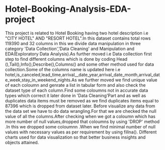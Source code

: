 # Hotel-Booking-Analysis-EDA-project
This project is related to Hotel Booking having two hotel description i.e "CITY HOTEL" AND "RESORT HOTEL".In this dataset contains total rows 119390 and 32 columns in this we divide data manipulation in three category 'Data Collection','Data Cleaning' and Manipulation and EDA(Exploratory Data Analysis).As further moved i.e Data collection first step to find different columns which is done by coding Head (),Tail(),Info(),Describe(),Columns() and some other method used for data collection.Some of the columns name is updated here i.e hotel,is_canceled,lead_time,arrival__date_year,arrival_date_month,arrival_date_week,stay_in_weekend_nights.As we further moved we find unique value of each coloumn and genrate a list in tabular form and also check the dataset type of each column.Find some coloumns not in accurate data types which correct it later done in 'Data Cleaning'Part and as well as duplicates data items must be removed as we find duplicates items equal to 87396 which is dropped from dataset later. Before visualize any data from the data set we have to do data wrangling.For that we are checked the null value of all the columns.After checking when we got a coloumn which has more number of null values,dropped that coloumns by using 'DROP' method .In this we dropped some coloumnn .When we find minimal number of null values with necessary values as per requirement by using fillna(). Different charts used for data visualization so that better business insights and objects attained.
